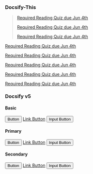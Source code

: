 ### Docsify-This

> [Required Reading Quiz due Jun 4th](https://canvas.sfu.ca/courses/44038/quizzes/166553 ':class=button')
>
> [Required Reading Quiz due Jun 4th](https://canvas.sfu.ca/courses/44038/quizzes/166553 ':class=button-rounded')
>
> [Required Reading Quiz due Jun 4th](https://canvas.sfu.ca/courses/44038/quizzes/166553 ':class=button-secondary')

[Required Reading Quiz due Jun 4th](https://canvas.sfu.ca/courses/44038/quizzes/166553 ':class=button-secondary-rounded')

[Required Reading Quiz due Jun 4th](https://canvas.sfu.ca/courses/44038/quizzes/166553 ':class=button')

[Required Reading Quiz due Jun 4th](https://canvas.sfu.ca/courses/44038/quizzes/166553 ':class=button-rounded')

[Required Reading Quiz due Jun 4th](https://canvas.sfu.ca/courses/44038/quizzes/166553 ':class=button-secondary')

[Required Reading Quiz due Jun 4th](https://canvas.sfu.ca/courses/44038/quizzes/166553 ':class=button-secondary-rounded')

### Docsify v5

#### Basic

<button type="button">Button</button>
<a href="javascript:void(0);" class="button">Link Button</a>
<input type="button" value="Input Button" class="button">

#### Primary

<button type="button" class="primary">Button</button>
<a href="javascript:void(0);" class="button primary">Link Button</a>
<input type="button" value="Input Button" class="primary">

#### Secondary

<button type="button" class="secondary">Button</button>
<a href="javascript:void(0);" class="button secondary">Link Button</a>
<input type="button" value="Input Button" class="secondary">
